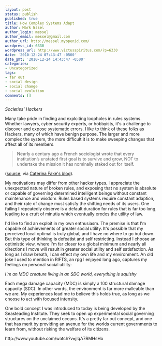 ```yaml
---
layout: post
status: publish
published: true
title: How Complex Systems Adapt
author: Mark Essel
author_login: messel
author_email: messel@gmail.com
author_url: http://messel.myopenid.com/
wordpress_id: 6330
wordpress_url: http://www.victusspiritus.com/?p=6330
date: '2010-12-24 07:43:47 -0500'
date_gmt: '2010-12-24 14:43:47 -0500'
categories:
- Uncategorized
tags:
- far out
- social design
- social change
- social evolution
comments: []
---
```

<p><em>Societies' Hackers</em></p>
<p>Many take pride in finding and exploiting loopholes in rules systems. Whether lawyers, cyber security experts, or hobbyists, it's a challenge to discover and expose systematic errors. I like to think of these folks as Hackers, many of which have benign purpose. The larger and more complex the system, the more difficult it is to make sweeping changes that affect all of its members.</p>
<blockquote><p>Nearly a century ago a French sociologist wrote that every institution’s unstated first goal is to survive and grow, NOT to undertake the mission it has nominally staked out for itself.</p></blockquote>
<p>(<a href="http://www.amazon.com/gp/product/0865714487?ie=UTF8&amp;tag=dream06-20&amp;linkCode=as2&amp;camp=1789&amp;creative=390957&amp;creativeASIN=0865714487">source</a>, via <a href="http://caterina.net/wp-archives/36">Caterina Fake's blog</a>).</p>
<p>My motivations may differ from other hacker types. I appreciate the unexpected nature of broken rules, and exposing that no system is absolute or capable of governing determined intelligent beings without constant maintenance and wisdom. Rules based systems require constant adaption, and their rate of change must satisfy the shifting needs of its users. One failing I repeatedly observe is a default duration for rules that is far too long, leading to a cruft of minutia which eventually erodes the utility of law.</p>
<p>I'd like to find an exploit in my own enthusiasm. The premise is that I'm capable of achievements of greater social utility. It's possible that my perceived local optimal is truly global, and I have no where to go but down. But this type of thinking is defeatist and self restricting. Instead I choose an optimistic view, where I'm far closer to a global minimum and nearly all directions I move will result in greater social utility and self satisfaction. As long as I draw breath, I can effect my own life and my environment. An old joke I used to mention in RIFTS, an rpg I enjoyed long ago, captures my feelings on personal social utility:</p>
<p><em>I'm an MDC creature living in an SDC world, everything is squishy</em></p>
<p>Each mega damage capacity (MDC) is simply a 100 structural damage capacity (SDC). In other words, the environment is far more malleable than we are. My experiences lead me to believe this holds true, as long as we choose to act with focused intensity.</p>
<p>One bold concept I was introduced to today is being developed by the Seasteading Institute. They seek to open up experimental social governing structures on the unclaimed oceans. It's a pretty far out concept, and one that has merit by providing an avenue for the worlds current governments to learn from, without risking the welfare of its citizens.</p>
<p>http://www.youtube.com/watch?v=jIqA7RMHsHo</p>
